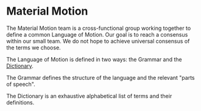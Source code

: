 # Material Motion

The Material Motion team is a cross-functional group working together to define a common Language of Motion. Our goal is to reach a consensus within our small team. We do not hope to achieve universal consensus of the terms we choose.

The Language of Motion is defined in two ways: the Grammar and the [Dictionary](dictionary.md).

The Grammar defines the structure of the language and the relevant "parts of speech".

The Dictionary is an exhaustive alphabetical list of terms and their definitions.
